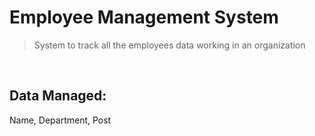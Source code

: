 # Employee Management System

> System to track all the employees data working in an organization

<br>

## Data Managed:

<p>Name, Department, Post</p>
